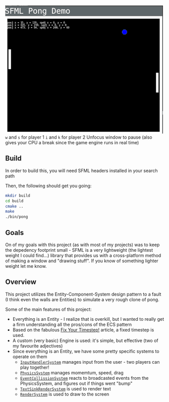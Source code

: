 ![](https://github.com/ezzieyguywuf/gif_demos/blob/master/20210517_Pong_ECS_optimized.gif)
`w` and `s` for player 1
`i` and `k` for player 2
Unfocus window to pause (also gives your CPU a break since the game engine runs
in real time)

Build
-----

In order to build this, you will need SFML headers installed in your search path

Then, the following should get you going:

```sh
mkdir build
cd build
cmake ..
make
./bin/pong
```

Goals
-----

On of my goals with this project (as with most of my projects) was to keep the
depedency footprint small - SFML is a very lightweight (the lightest weight I
could find...) library that provides us with a cross-platform method of making a
window and "drawing stuff". If you know of something lighter weight let me know.

Overview
--------
This project utilizes the Entity-Component-System design pattern to a fault (I
think even the walls are Entities) to simulate a very rough clone of pong.

Some of the main features of this project:

- Everything is an Entity - I realize that is overkill, but I wanted to really
  get a firm understanding all the pros/cons of the ECS pattern
- Based on the fabulous [Fix Your Timestep!][1] article, a fixed timestep is
  used.
- A custom (very basic) Engine is used: it's simple, but effective (two of my
  favourite adjectives)
- Since everything is an Entity, we have some pretty specific systems to operate
  on them
    - [`InputHandlerSystem`][2] manages input from the user - two players can play
      together!
    - [`PhysicsSystem`][3] manages momemtum, speed, drag
    - [`EventCollissionSystem`][4] reacts to broadcasted events from the PhysicsSystem,
      and figures out if things went "bump"
    - [`TextSinkRenderSystem`][5] is used to render text
    - [`RenderSystem`][6] is used to draw to the screen

[1]: https://www.gafferongames.com/post/fix_your_timestep/
[2]: src/Systems/InputHandlerSystem.cpp
[3]: src/Systems/PhysicsSystem.cpp
[4]: src/Systems/EventCollisionSystem.cpp
[5]: src/Systems/TextSinkRenderSystem.cpp
[6]: src/Systems/RenderSystem.cpp
